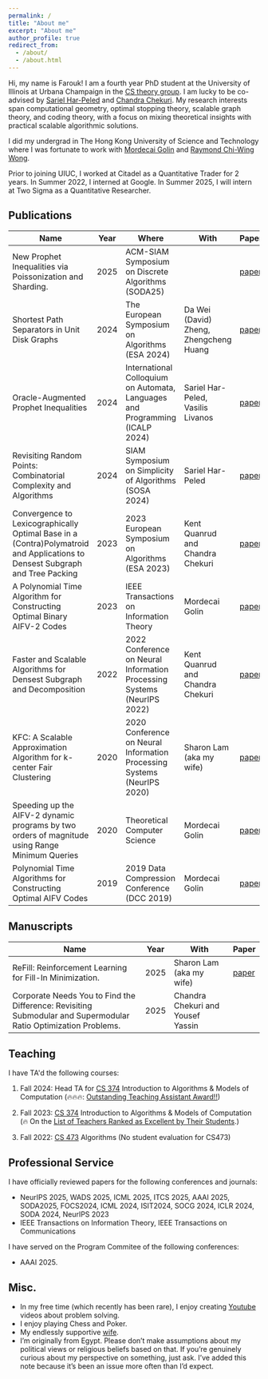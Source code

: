 ```yaml
---
permalink: /
title: "About me"
excerpt: "About me"
author_profile: true
redirect_from: 
  - /about/
  - /about.html
---
```


Hi, my name is Farouk! I am a fourth year PhD student at the University of Illinois at Urbana Champaign in the [CS theory group](https://publish.illinois.edu/theory-cs/faculty/). I am lucky to be co-advised by [Sariel Har-Peled](https://sarielhp.org/) and [Chandra Chekuri](https://chekuri.cs.illinois.edu/). My research interests span computational geometry, optimal stopping theory, scalable graph theory, and coding theory, with a focus on mixing theoretical insights with practical scalable algorithmic solutions. 

I did my undergrad in The Hong Kong University of Science and Technology where I was fortunate to work with [Mordecai Golin](https://www.cse.ust.hk/faculty/golin/) and [Raymond Chi-Wing Wong](https://www.cse.ust.hk/~raywong/). 

Prior to joining UIUC, I worked at Citadel as a Quantitative Trader for 2 years. In Summer 2022, I interned at Google. In Summer 2025, I will intern at Two Sigma as a Quantitative Researcher. 

## Publications

| Name             | Year   | Where | With |     Paper                                                         |
| --------         | ------ | ------| --------|  ------------------------------------------------------------ |
| New Prophet Inequalities via Poissonization and Sharding. | 2025 | ACM-SIAM Symposium on Discrete Algorithms (SODA25) | | [paper](http://arxiv.org/abs/2307.00971) |
| Shortest Path Separators in Unit Disk Graphs | 2024 | The European Symposium on Algorithms (ESA 2024) | Da Wei (David) Zheng, Zhengcheng Huang | [paper](https://arxiv.org/pdf/2407.15980) |
| Oracle-Augmented Prophet Inequalities    | 2024 | International Colloquium on Automata, Languages and Programming (ICALP 2024) | Sariel Har-Peled, Vasilis Livanos  | [paper](https://arxiv.org/abs/2404.11853)    |
| Revisiting Random Points: Combinatorial Complexity and Algorithms    | 2024 | SIAM Symposium on Simplicity of Algorithms (SOSA 2024) | Sariel Har-Peled  | [paper](https://arxiv.org/abs/2208.03829)   |
| Convergence to Lexicographically Optimal Base in a (Contra)Polymatroid and Applications to Densest Subgraph and Tree Packing    | 2023 | 2023 European Symposium on Algorithms (ESA 2023) | Kent Quanrud and Chandra Chekuri    | [paper](https://arxiv.org/abs/2305.02987)                             |
| A Polynomial Time Algorithm for Constructing Optimal Binary AIFV-2 Codes    | 2023 | IEEE Transactions on Information Theory | Mordecai Golin    | [paper](https://ieeexplore.ieee.org/document/10155474)                          |
| Faster and Scalable Algorithms for Densest Subgraph and Decomposition    | 2022 | 2022 Conference on Neural Information Processing Systems (NeurIPS 2022) | Kent Quanrud and Chandra Chekuri    | [paper](https://openreview.net/forum?id=QMrs1nggaL)                           |
| KFC: A Scalable Approximation Algorithm for k-center Fair Clustering    | 2020 | 2020 Conference on Neural Information Processing Systems (NeurIPS 2020) | Sharon Lam (aka my wife)   | [paper](https://proceedings.neurips.cc/paper/2020/file/a6d259bfbfa2062843ef543e21d7ec8e-Paper.pdf)                             |
| Speeding up the AIFV-2 dynamic programs by two orders of magnitude using Range Minimum Queries    | 2020 | Theoretical Computer Science | Mordecai Golin    | [paper](https://arxiv.org/abs/2002.09885)                             |
| Polynomial Time Algorithms for Constructing Optimal AIFV Codes    | 2019 | 2019 Data Compression Conference (DCC 2019) | Mordecai Golin    | [paper](https://arxiv.org/abs/2001.11170)                             |


## Manuscripts

| Name             | Year    | With |     Paper                                                         |
| --------         | ------ | --------|  ------------------------------------------------------------ |
| ReFill: Reinforcement Learning for Fill-In Minimization. | 2025 | Sharon Lam (aka my wife) | [paper](GE_Paper.pdf) |
| Corporate Needs You to Find the Difference: Revisiting Submodular and Supermodular Ratio Optimization Problems. | 2025 | Chandra Chekuri and Yousef Yassin |  |




## Teaching
I have TA'd the following courses:

1) Fall 2024: Head TA for [CS 374](https://courses.grainger.illinois.edu/cs374al1/fa2024/info/staff.html) Introduction to Algorithms & Models of Computation (🔥🔥🔥: [Outstanding Teaching Assistant Award!!](https://siebelschool.illinois.edu/about/awards/graduate-fellowships-awards/outstanding-teaching-assistants))
  
2) Fall 2023: [CS 374](https://courses.engr.illinois.edu/cs374al1/fa2023/staff.html) Introduction to Algorithms & Models of Computation (🔥 On the [List of Teachers Ranked as Excellent by Their Students](https://citl.illinois.edu/citl-101/measurement-evaluation/teaching-evaluation/teaching-evaluations-(ices)/teachers-ranked-as-excellent).)
   
3) Fall 2022: [CS 473](https://courses.engr.illinois.edu/cs473/fa2022/) Algorithms (No student evaluation for CS473)

## Professional Service
I have officially reviewed papers for the following conferences and journals:

- NeurIPS 2025, WADS 2025, ICML 2025, ITCS 2025, AAAI 2025, SODA2025, FOCS2024, ICML 2024, ISIT2024, SOCG 2024, ICLR 2024, SODA 2024, NeurIPS 2023
- IEEE Transactions on Information Theory, IEEE Transactions on Communications

I have served on the Program Commitee of the following conferences:
- AAAI 2025. 

## Misc.

- In my free time (which recently has been rare), I enjoy creating [Youtube](https://www.youtube.com/watch?v=XqTBrQYYUcc&ab_channel=ForAllEpsilon) videos about problem solving.
- I enjoy playing Chess and Poker.
- My endlessly supportive [wife](https://www.linkedin.com/in/sharon-lam-hslhk/).
- I’m originally from Egypt. Please don’t make assumptions about my political views or religious beliefs based on that. If you’re genuinely curious about my perspective on something, just ask. I’ve added this note because it’s been an issue more often than I’d expect.
